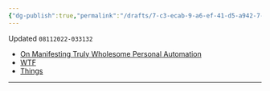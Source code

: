```yaml
---
{"dg-publish":true,"permalink":"/drafts/7-c3-ecab-9-a6-ef-41-d5-a942-7-a41-aa-80880-a/","dgHomeLink":true,"dgPassFrontmatter":false}
---
```


Updated `08112022-033132`

- [On Manifesting Truly Wholesome Personal Automation](drafts://open?uuid=7C3ECAB9-A6EF-41D5-A942-7A41AA80880A)
- [WTF](https://davidblue.wtf/drafts/7C3ECAB9-A6EF-41D5-A942-7A41AA80880A.html)
- [Things](things:///show?id=YKjzud9k3RXZpPmBPxKjZs)

---